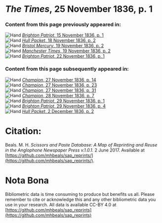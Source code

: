 # *The Times*, 25 November 1836, p. 1  
  
### Content from this page previously appeared in:  
![Hand](http://scissorsandpaste.net/wp-content/uploads/2017/06/smallhandpointer.png) [*Brighton Patriot*, 15 November 1836, p. 1](https://mhbeals.github.io/sap_html/Brighton-Patriot/Brighton-Patriot-15-November-1836-p-1)  
![Hand](http://scissorsandpaste.net/wp-content/uploads/2017/06/smallhandpointer.png) [*Hull Packet*, 18 November 1836, p. 2](https://mhbeals.github.io/sap_html/Hull-Packet/Hull-Packet-18-November-1836-p-2)  
![Hand](http://scissorsandpaste.net/wp-content/uploads/2017/06/smallhandpointer.png) [*Bristol Mercury*, 19 November 1836, p. 2](https://mhbeals.github.io/sap_html/Bristol-Mercury/Bristol-Mercury-19-November-1836-p-2)  
![Hand](http://scissorsandpaste.net/wp-content/uploads/2017/06/smallhandpointer.png) [*Manchester Times*, 19 November 1836, p. 2](https://mhbeals.github.io/sap_html/Manchester-Times/Manchester-Times-19-November-1836-p-2)  
![Hand](http://scissorsandpaste.net/wp-content/uploads/2017/06/smallhandpointer.png) [*Brighton Patriot*, 22 November 1836, p. 1](https://mhbeals.github.io/sap_html/Brighton-Patriot/Brighton-Patriot-22-November-1836-p-1)  
  
### Content from this page subsequently appeared in:  
![Hand](http://scissorsandpaste.net/wp-content/uploads/2017/06/smallhandpointer.png) [*Champion*, 27 November 1836, p. 14](https://mhbeals.github.io/sap_html/Champion/Champion-27-November-1836-p-14)  
![Hand](http://scissorsandpaste.net/wp-content/uploads/2017/06/smallhandpointer.png) [*Champion*, 27 November 1836, p. 23](https://mhbeals.github.io/sap_html/Champion/Champion-27-November-1836-p-23)  
![Hand](http://scissorsandpaste.net/wp-content/uploads/2017/06/smallhandpointer.png) [*Champion*, 27 November 1836, p. 31](https://mhbeals.github.io/sap_html/Champion/Champion-27-November-1836-p-31)  
![Hand](http://scissorsandpaste.net/wp-content/uploads/2017/06/smallhandpointer.png) [*Champion*, 28 November 1836, p. 7](https://mhbeals.github.io/sap_html/Champion/Champion-28-November-1836-p-7)  
![Hand](http://scissorsandpaste.net/wp-content/uploads/2017/06/smallhandpointer.png) [*Brighton Patriot*, 29 November 1836, p. 1](https://mhbeals.github.io/sap_html/Brighton-Patriot/Brighton-Patriot-29-November-1836-p-1)  
![Hand](http://scissorsandpaste.net/wp-content/uploads/2017/06/smallhandpointer.png) [*Brighton Patriot*, 29 November 1836, p. 4](https://mhbeals.github.io/sap_html/Brighton-Patriot/Brighton-Patriot-29-November-1836-p-4)  
![Hand](http://scissorsandpaste.net/wp-content/uploads/2017/06/smallhandpointer.png) [*Hull Packet*, 2 December 1836, p. 2](https://mhbeals.github.io/sap_html/Hull-Packet/Hull-Packet-2-December-1836-p-2)  


# Citation: 

Beals. M. H. *Scissors and Paste Database: A Map of Reprinting and Reuse in the Anglophone Newspaper Press v.1.0.1.* 2 June 2017. Available at [https://github.com/mhbeals/sap_reprints/](https://github.com/mhbeals/sap_reprints/). 

# Nota Bona

Bibliometric data is time consuming to produce but benefits us all. Please remember to cite or acknowledge this and any other bibliometric data you use in your research. All data is available CC-BY 4.0 at [https://github.com/mhbeals/sap_reprints](https://github.com/mhbeals/sap_reprints)